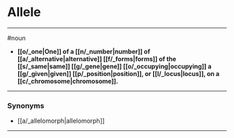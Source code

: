 # Allele
---
#noun
- **[[o/_one|One]] of a [[n/_number|number]] of [[a/_alternative|alternative]] [[f/_forms|forms]] of the [[s/_same|same]] [[g/_gene|gene]] [[o/_occupying|occupying]] a [[g/_given|given]] [[p/_position|position]], or [[l/_locus|locus]], on a [[c/_chromosome|chromosome]].**
---
### Synonyms
- [[a/_allelomorph|allelomorph]]
---
